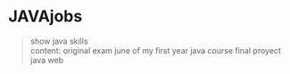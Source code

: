 # JAVAjobs
> show  java skills   
> content:
> original exam june of my first year java course
> final proyect java web
